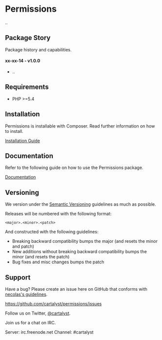 # Permissions

..

## Package Story

Package history and capabilities.

#### xx-xx-14 - v1.0.0

- ..

## Requirements

- PHP >=5.4

## Installation

Permissions is installable with Composer. Read further information on how to install.

[Installation Guide](https://cartalyst.com/manual/permissions#installation)

## Documentation

Refer to the following guide on how to use the Permissions package.

[Documentation](https://cartalyst.com/manual/permissions)

## Versioning

We version under the [Semantic Versioning](http://semver.org/) guidelines as much as possible.

Releases will be numbered with the following format:

`<major>.<minor>.<patch>`

And constructed with the following guidelines:

* Breaking backward compatibility bumps the major (and resets the minor and patch)
* New additions without breaking backward compatibility bumps the minor (and resets the patch)
* Bug fixes and misc changes bumps the patch

## Support

Have a bug? Please create an issue here on GitHub that conforms with [necolas's guidelines](https://github.com/necolas/issue-guidelines).

https://github.com/cartalyst/permissions/issues

Follow us on Twitter, [@cartalyst](http://twitter.com/cartalyst).

Join us for a chat on IRC.

Server: irc.freenode.net
Channel: #cartalyst
